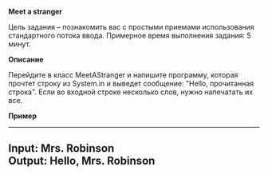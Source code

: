 **Meet a stranger**

Цель задания – познакомить вас с простыми приемами использования стандартного потока ввода.
Примерное время выполнения задания: 5 минут.

**Описание**

Перейдите в класс MeetAStranger и напишите программу, которая прочтет строку из System.in и выведет сообщение: "Hello, прочитанная строка".
Если во входной строке несколько слов, нужно напечатать их все.

**Пример**

---
Input: Mrs. Robinson\
Output: Hello, Mrs. Robinson
---